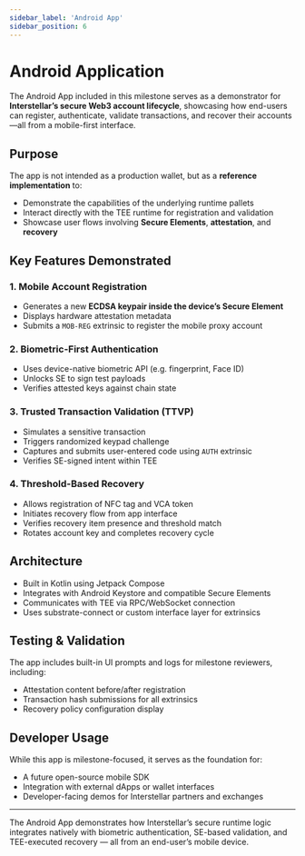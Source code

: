 ```yaml
---
sidebar_label: 'Android App'
sidebar_position: 6
---
```

# Android Application

The Android App included in this milestone serves as a demonstrator for **Interstellar’s secure Web3 account lifecycle**, showcasing how end-users can register, authenticate, validate transactions, and recover their accounts—all from a mobile-first interface.

## Purpose

The app is not intended as a production wallet, but as a **reference implementation** to:

- Demonstrate the capabilities of the underlying runtime pallets
- Interact directly with the TEE runtime for registration and validation
- Showcase user flows involving **Secure Elements**, **attestation**, and **recovery**

## Key Features Demonstrated

### 1. Mobile Account Registration

- Generates a new **ECDSA keypair inside the device’s Secure Element**
- Displays hardware attestation metadata
- Submits a `MOB-REG` extrinsic to register the mobile proxy account

### 2. Biometric-First Authentication

- Uses device-native biometric API (e.g. fingerprint, Face ID)
- Unlocks SE to sign test payloads
- Verifies attested keys against chain state

### 3. Trusted Transaction Validation (TTVP)

- Simulates a sensitive transaction
- Triggers randomized keypad challenge
- Captures and submits user-entered code using `AUTH` extrinsic
- Verifies SE-signed intent within TEE

### 4. Threshold-Based Recovery

- Allows registration of NFC tag and VCA token
- Initiates recovery flow from app interface
- Verifies recovery item presence and threshold match
- Rotates account key and completes recovery cycle

## Architecture

- Built in Kotlin using Jetpack Compose
- Integrates with Android Keystore and compatible Secure Elements
- Communicates with TEE via RPC/WebSocket connection
- Uses substrate-connect or custom interface layer for extrinsics

## Testing & Validation

The app includes built-in UI prompts and logs for milestone reviewers, including:

- Attestation content before/after registration
- Transaction hash submissions for all extrinsics
- Recovery policy configuration display

## Developer Usage

While this app is milestone-focused, it serves as the foundation for:

- A future open-source mobile SDK
- Integration with external dApps or wallet interfaces
- Developer-facing demos for Interstellar partners and exchanges

---

The Android App demonstrates how Interstellar’s secure runtime logic integrates natively with biometric authentication, SE-based validation, and TEE-executed recovery — all from an end-user’s mobile device.
